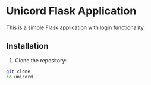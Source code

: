 # Unicord Flask Application

This is a simple Flask application with login functionality.

## Installation

1. Clone the repository:

```bash
git clone 
cd unicord
